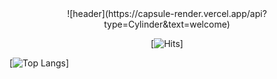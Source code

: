 <div align="center">
	![header](https://capsule-render.vercel.app/api?type=Cylinder&text=welcome)
</div>

<div align=center>
	
[![Hits](https://hits.seeyoufarm.com/api/count/incr/badge.svg?url=https%3A%2F%2Fgithub.com%2Fcllapsh&count_bg=%2379C83D&title_bg=%23555555&icon=&icon_color=%23E7E7E7&title=hits&edge_flat=false)]
	
 </div>

[![Top Langs](https://github-readme-stats.vercel.app/api/top-langs/?username=cllapsh)]
